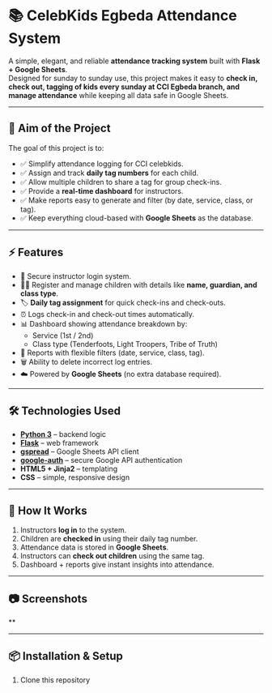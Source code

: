 # 📚 CelebKids Egbeda Attendance System

A simple, elegant, and reliable **attendance tracking system** built with **Flask + Google Sheets**.  
Designed for sunday to sunday use, this project makes it easy to **check in, check out, tagging of kids every sunday at CCI Egbeda branch, and manage attendance** while keeping all data safe in Google Sheets.

---

## 🎯 Aim of the Project
The goal of this project is to:
- ✅ Simplify attendance logging for CCI celebkids.
- ✅ Assign and track **daily tag numbers** for each child.
- ✅ Allow multiple children to share a tag for group check-ins.
- ✅ Provide a **real-time dashboard** for instructors.
- ✅ Make reports easy to generate and filter (by date, service, class, or tag).
- ✅ Keep everything cloud-based with **Google Sheets** as the database.

---

## ⚡ Features
- 🔑 Secure instructor login system.
- 👧👦 Register and manage children with details like **name, guardian, and class type**.
- 🏷️ **Daily tag assignment** for quick check-ins and check-outs.
- ⏰ Logs check-in and check-out times automatically.
- 📊 Dashboard showing attendance breakdown by:
  - Service (1st / 2nd)
  - Class type (Tenderfoots, Light Troopers, Tribe of Truth)
- 📑 Reports with flexible filters (date, service, class, tag).
- 🗑️ Ability to delete incorrect log entries.
- ☁️ Powered by **Google Sheets** (no extra database required).

---

## 🛠️ Technologies Used
- **[Python 3](https://www.python.org/)** – backend logic
- **[Flask](https://flask.palletsprojects.com/)** – web framework
- **[gspread](https://github.com/burnash/gspread)** – Google Sheets API client
- **[google-auth](https://google-auth.readthedocs.io/)** – secure Google API authentication
- **HTML5 + Jinja2** – templating
- **CSS** – simple, responsive design

---

## 🚀 How It Works
1. Instructors **log in** to the system.
2. Children are **checked in** using their daily tag number.
3. Attendance data is stored in **Google Sheets**.
4. Instructors can **check out children** using the same tag.
5. Dashboard + reports give instant insights into attendance.

---

## 📷 Screenshots
**

---

## 📦 Installation & Setup
1. Clone this repository